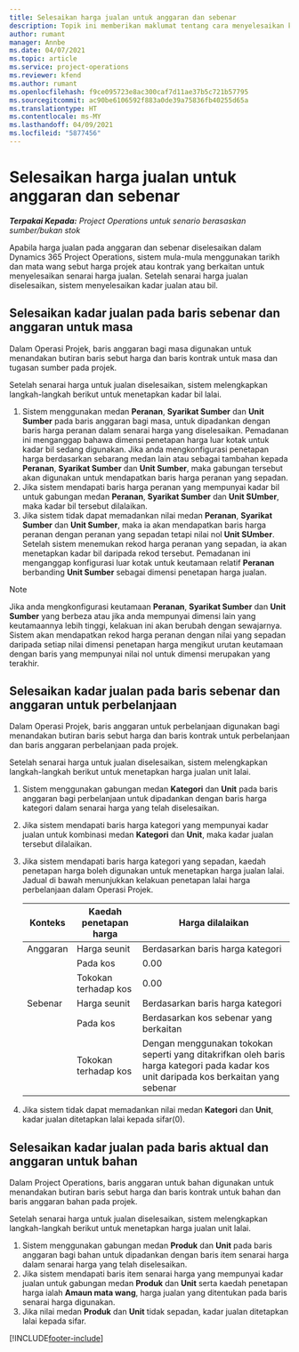 ```yaml
---
title: Selesaikan harga jualan untuk anggaran dan sebenar
description: Topik ini memberikan maklumat tentang cara menyelesaikan kadar jualan untuk anggaran dan sebenar.
author: rumant
manager: Annbe
ms.date: 04/07/2021
ms.topic: article
ms.service: project-operations
ms.reviewer: kfend
ms.author: rumant
ms.openlocfilehash: f9ce095723e8ac300caf7d11ae37b5c721b57795
ms.sourcegitcommit: ac90be6106592f883a0de39a75836fb40255d65a
ms.translationtype: HT
ms.contentlocale: ms-MY
ms.lasthandoff: 04/09/2021
ms.locfileid: "5877456"
---
```

# <a name="resolve-sales-prices-for-estimates-and-actuals"></a>Selesaikan harga jualan untuk anggaran dan sebenar

_**Terpakai Kepada:** Project Operations untuk senario berasaskan sumber/bukan stok_

Apabila harga jualan pada anggaran dan sebenar diselesaikan dalam Dynamics 365 Project Operations, sistem mula-mula menggunakan tarikh dan mata wang sebut harga projek atau kontrak yang berkaitan untuk menyelesaikan senarai harga jualan. Setelah senarai harga jualan diselesaikan, sistem menyelesaikan kadar jualan atau bil.

## <a name="resolve-sales-rates-on-actual-and-estimate-lines-for-time"></a>Selesaikan kadar jualan pada baris sebenar dan anggaran untuk masa

Dalam Operasi Projek, baris anggaran bagi masa digunakan untuk menandakan butiran baris sebut harga dan baris kontrak untuk masa dan tugasan sumber pada projek.

Setelah senarai harga untuk jualan diselesaikan, sistem melengkapkan langkah-langkah berikut untuk menetapkan kadar bil lalai.

1. Sistem menggunakan medan **Peranan**, **Syarikat Sumber** dan **Unit Sumber** pada baris anggaran bagi masa, untuk dipadankan dengan baris harga peranan dalam senarai harga yang diselesaikan. Pemadanan ini menganggap bahawa dimensi penetapan harga luar kotak untuk kadar bil sedang digunakan. Jika anda mengkonfigurasi penetapan harga berdasarkan sebarang medan lain atau sebagai tambahan kepada **Peranan**, **Syarikat Sumber** dan **Unit Sumber**, maka gabungan tersebut akan digunakan untuk mendapatkan baris harga peranan yang sepadan.
2. Jika sistem mendapati baris harga peranan yang mempunyai kadar bil untuk gabungan medan **Peranan**, **Syarikat Sumber** dan **Unit SUmber**, maka kadar bil tersebut dilalaikan.
3. Jika sistem tidak dapat memadankan nilai medan **Peranan**, **Syarikat Sumber** dan **Unit Sumber**, maka ia akan mendapatkan baris harga peranan dengan peranan yang sepadan tetapi nilai nol **Unit SUmber**. Setelah sistem menemukan rekod harga peranan yang sepadan, ia akan menetapkan kadar bil daripada rekod tersebut. Pemadanan ini menganggap konfigurasi luar kotak untuk keutamaan relatif **Peranan** berbanding **Unit Sumber** sebagai dimensi penetapan harga jualan.

> [!NOTE]
> Jika anda mengkonfigurasi keutamaan **Peranan**, **Syarikat Sumber** dan **Unit Sumber** yang berbeza atau jika anda mempunyai dimensi lain yang keutamaannya lebih tinggi, kelakuan ini akan berubah dengan sewajarnya. Sistem akan mendapatkan rekod harga peranan dengan nilai yang sepadan daripada setiap nilai dimensi penetapan harga mengikut urutan keutamaan dengan baris yang mempunyai nilai nol untuk dimensi merupakan yang terakhir.

## <a name="resolve-sales-rates-on-actual-and-estimate-lines-for-expense"></a>Selesaikan kadar jualan pada baris sebenar dan anggaran untuk perbelanjaan

Dalam Operasi Projek, baris anggaran untuk perbelanjaan digunakan bagi menandakan butiran baris sebut harga dan baris kontrak untuk perbelanjaan dan baris anggaran perbelanjaan pada projek.

Setelah senarai harga untuk jualan diselesaikan, sistem melengkapkan langkah-langkah berikut untuk menetapkan harga jualan unit lalai.

1. Sistem menggunakan gabungan medan **Kategori** dan **Unit** pada baris anggaran bagi perbelanjaan untuk dipadankan dengan baris harga kategori dalam senarai harga yang telah diselesaikan.
2. Jika sistem mendapati baris harga kategori yang mempunyai kadar jualan untuk kombinasi medan **Kategori** dan **Unit**, maka kadar jualan tersebut dilalaikan.
3. Jika sistem mendapati baris harga kategori yang sepadan, kaedah penetapan harga boleh digunakan untuk menetapkan harga jualan lalai. Jadual di bawah menunjukkan kelakuan penetapan lalai harga perbelanjaan dalam Operasi Projek.

    | Konteks | Kaedah penetapan harga | Harga dilalaikan |
    | --- | --- | --- |
    | Anggaran | Harga seunit | Berdasarkan baris harga kategori |
    | &nbsp; | Pada kos | 0.00 |
    | &nbsp; | Tokokan terhadap kos | 0.00 |
    | Sebenar | Harga seunit | Berdasarkan baris harga kategori |
    | &nbsp; | Pada kos | Berdasarkan kos sebenar yang berkaitan |
    | &nbsp; | Tokokan terhadap kos | Dengan menggunakan tokokan seperti yang ditakrifkan oleh baris harga kategori pada kadar kos unit daripada kos berkaitan yang sebenar |

4. Jika sistem tidak dapat memadankan nilai medan **Kategori** dan **Unit**, kadar jualan ditetapkan lalai kepada sifar(0).

## <a name="resolve-sales-rates-on-actual-and-estimate-lines-for-material"></a>Selesaikan kadar jualan pada baris aktual dan anggaran untuk bahan

Dalam Project Operations, baris anggaran untuk bahan digunakan untuk menandakan butiran baris sebut harga dan baris kontrak untuk bahan dan baris anggaran bahan pada projek.

Setelah senarai harga untuk jualan diselesaikan, sistem melengkapkan langkah-langkah berikut untuk menetapkan harga jualan unit lalai.

1. Sistem menggunakan gabungan medan **Produk** dan **Unit** pada baris anggaran bagi bahan untuk dipadankan dengan baris item senarai harga dalam senarai harga yang telah diselesaikan.
2. Jika sistem mendapati baris item senarai harga yang mempunyai kadar jualan untuk gabungan medan **Produk** dan **Unit** serta kaedah penetapan harga ialah **Amaun mata wang**, harga jualan yang ditentukan pada baris senarai harga digunakan.
3. Jika nilai medan **Produk** dan **Unit** tidak sepadan, kadar jualan ditetapkan lalai kepada sifar.



[!INCLUDE[footer-include](../includes/footer-banner.md)]
